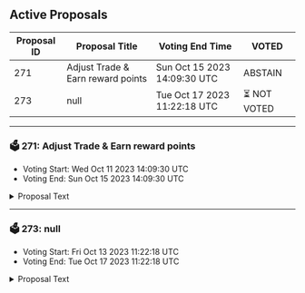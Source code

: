 ## Active Proposals

| Proposal ID | Proposal Title | Voting End Time | VOTED |
|-------------|----------------|-----------------|-------|
| 271 | Adjust Trade & Earn reward points | Sun Oct 15 2023 14:09:30 UTC | ABSTAIN |
| 273 | null | Tue Oct 17 2023 11:22:18 UTC | ⏳ NOT VOTED |

---

### 🗳 271: Adjust Trade & Earn reward points
- Voting Start: Wed Oct 11 2023 14:09:30 UTC
- Voting End: Sun Oct 15 2023 14:09:30 UTC

<details>
<summary>Proposal Text</summary>
 
This proposal, if passed, will adjust the Trade & Earn reward points for the epoch that ended on October 4.

The reward points for the following addresses will be adjusted to zero:

inj1un0lspqv2xsqcglvgn079n687zrdetrhwmxf0n

inj1eyv54halagn80kn22np3wu04deej85t8gafsuq

inj1l8qvl8hzujqkl2m4cfs6k9hgxvzu8ularqrx8w

inj1mqykgk8glnfevlu7xl0equkaq77djzm2n0g3zp

The community has presented evidence that these addresses have unfairly received Trade & Earn rewards through malicious behavior.

For more details, refer to the governance forum post: https://gov.injective.network/discussion/13685-adjust-trade-earn-reward-points

Disclaimer: I am a team member at Injective Labs.
</details>

---

### 🗳 273: null
- Voting Start: Fri Oct 13 2023 11:22:18 UTC
- Voting End: Tue Oct 17 2023 11:22:18 UTC

<details>
<summary>Proposal Text</summary>
 
null
</details>
